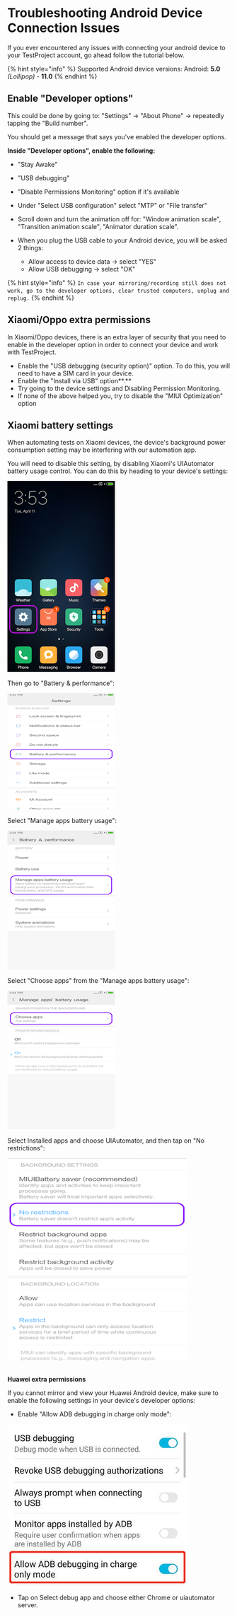 # Troubleshooting Android Device Connection Issues

If you ever encountered any issues with connecting your android device to your TestProject account, go ahead follow the tutorial below.

{% hint style="info" %}
Supported Android device versions: Android: **5.0** _\(Lollipop\)_ - **11.0**
{% endhint %}

## **Enable "Developer options"**

This could be done by going to: "Settings" -&gt; "About Phone" -&gt; repeatedly tapping the "Build number".

You should get a message that says you've enabled the developer options.

**Inside "Developer options", enable the following:**

* "Stay Awake"
* "USB debugging"
* "Disable Permissions Monitoring" option if it's available
* Under "Select USB configuration" select "MTP" or "File transfer"
* Scroll down and turn the animation off for: "Window animation scale", "Transition animation scale", "Animator duration scale".
* When you plug the USB cable to your Android device, you will be asked 2 things:

  * Allow access to device data -&gt; select "YES"
  * Allow USB debugging -&gt; select "OK"

{% hint style="info" %}
`In case your mirroring/recording still does not work, go to the developer options, clear trusted computers, unplug and replug.`
{% endhint %}

## **Xiaomi/Oppo extra permissions**

In Xiaomi/Oppo devices, there is an extra layer of security that you need to enable in the developer option in order to connect your device and work with TestProject.

* Enable the "USB debugging \(security option\)" option. To do this, you will need to have a SIM card in your device.
* Enable the "Install via USB" option**.**
* Try going to the device settings and Disabling Permission Monitoring.
* If none of the above helped you, try to disable the "MIUI Optimization" option

## **Xiaomi battery settings**

When automating tests on Xiaomi devices, the device's background power consumption setting may be interfering with our automation app.

You will need to disable this setting, by disabling Xiaomi's UIAutomator battery usage control. You can do this by heading to your device's settings:

![](../.gitbook/assets/1%20%283%29.png)

Then go to "Battery & performance":

![](../.gitbook/assets/2%20%283%29.png)


Select "Manage apps battery usage":

![](../.gitbook/assets/3%20%284%29.png)

Select "Choose apps" from the "Manage apps battery usage":

![](../.gitbook/assets/4%20%284%29.png)

Select Installed apps and choose UIAutomator, and then tap on "No restrictions":

![](../.gitbook/assets/5%20%284%29.png)

## 
**Huawei extra permissions**

If you cannot mirror and view your Huawei Android device, make sure to enable the following settings in your device's developer options:

* Enable "Allow ADB debugging in charge only mode":

![](../.gitbook/assets/6.jpg)

*  Tap on Select debug app and choose either Chrome or uiautomator server.

